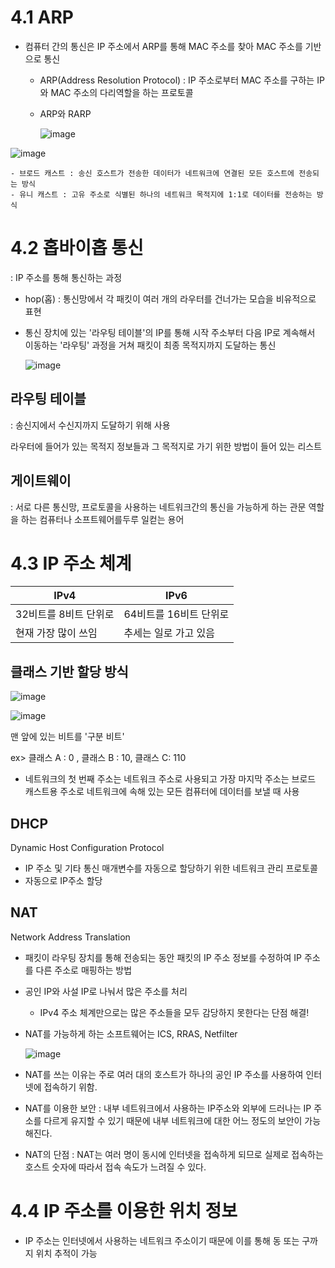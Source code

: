 # 4.1 ARP
- 컴퓨터 간의 통신은 IP 주소에서 ARP를 통해 MAC 주소를 찾아 MAC 주소를 기반으로 통신
  - ARP(Address Resolution Protocol) : IP 주소로부터 MAC 주소를 구하는 IP와 MAC 주소의 다리역할을 하는 프로토콜
  - ARP와 RARP
    
    ![image](https://github.com/codesooo/cs-study-jj/assets/129932517/b62a6853-66bb-4d23-907e-d7df0ab8f3f2)

![image](https://github.com/codesooo/cs-study-jj/assets/129932517/91aa663d-c9e2-41d8-9325-08e1e2f17c24)

    - 브로드 캐스트 : 송신 호스트가 전송한 데이터가 네트워크에 연결된 모든 호스트에 전송되는 방식
    - 유니 캐스트 : 고유 주소로 식별된 하나의 네트워크 목적지에 1:1로 데이터를 전송하는 방식


# 4.2 홉바이홉 통신
: IP 주소를 통해 통신하는 과정
- hop(홉) : 통신망에서 각 패킷이 여러 개의 라우터를 건너가는 모습을 비유적으로 표현
- 통신 장치에 있는 '라우팅 테이블'의 IP를 통해 시작 주소부터 다음 IP로 계속해서 이동하는 '라우팅' 과정을 거쳐 패킷이 최종 목적지까지 도달하는 통신

  ![image](https://github.com/codesooo/cs-study-jj/assets/129932517/46bdbad7-a472-477e-aef4-9fbbf84da38a)

## 라우팅 테이블
: 송신지에서 수신지까지 도달하기 위해 사용

라우터에 들어가 있는 목적지 정보들과 그 목적지로 가기 위한 방법이 들어 있는 리스트

## 게이트웨이
: 서로 다른 통신망, 프로토콜을 사용하는 네트워크간의 통신을 가능하게 하는 관문 역할을 하는 컴퓨터나 소프트웨어를두루 일컫는 용어

# 4.3 IP 주소 체계
|IPv4 | IPv6 |
|---|---|
|32비트를 8비트 단위로 | 64비트를 16비트 단위로|
|현재 가장 많이 쓰임 | 추세는 일로 가고 있음|

## 클래스 기반 할당 방식
![image](https://github.com/codesooo/cs-study-jj/assets/129932517/f622a9ac-8ffb-4ef4-a443-cc786645ec38)

![image](https://github.com/codesooo/cs-study-jj/assets/129932517/deb9fa76-13ca-404b-a7f5-25e35fdbaccd)

맨 앞에 있는 비트를 '구분 비트'

ex> 클래스 A : 0 , 클래스 B : 10, 클래스 C: 110

- 네트워크의 첫 번째 주소는 네트워크 주소로 사용되고 가장 마지막 주소는 브로드 캐스트용 주소로 네트워크에 속해 있는 모든 컴퓨터에 데이터를 보낼 때 사용


## DHCP
Dynamic Host Configuration Protocol
- IP 주소 및 기타 통신 매개변수를 자동으로 할당하기 위한 네트워크 관리 프로토콜
- 자동으로 IP주소 할당

## NAT
Network Address Translation
- 패킷이 라우팅 장치를 통해 전송되는 동안 패킷의 IP 주소 정보를 수정하여 IP 주소를 다른 주소로 매핑하는 방법
- 공인 IP와 사설 IP로 나눠서 많은 주소를 처리
  - IPv4 주소 체계만으로는 많은 주소들을 모두 감당하지 못한다는 단점 해결!
- NAT를 가능하게 하는 소프트웨어는 ICS, RRAS, Netfilter

  ![image](https://github.com/codesooo/cs-study-jj/assets/129932517/02f19675-11f8-4324-8feb-6e8e8b430136)

- NAT를 쓰는 이유는 주로 여러 대의 호스트가 하나의 공인 IP 주소를 사용하여 인터넷에 접속하기 위함.
- NAT를 이용한 보안 : 내부 네트워크에서 사용하는 IP주소와 외부에 드러나는 IP 주소를 다르게 유지할 수 있기 때문에 내부 네트워크에 대한 어느 정도의 보안이 가능해진다.
- NAT의 단점 : NAT는 여러 명이 동시에 인터넷을 접속하게 되므로 실제로 접속하는 호스트 숫자에 따라서 접속 속도가 느려질 수 있다.

 # 4.4 IP 주소를 이용한 위치 정보
 - IP 주소는 인터넷에서 사용하는 네트워크 주소이기 때문에 이를 통해 동 또는 구까지 위치 추적이 가능
